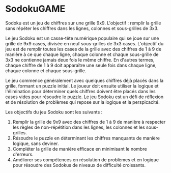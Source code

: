 # SodokuGAME

Sodoku est un jeu de chiffres sur une grille 9x9. L'objectif : remplir la grille sans répéter les chiffres dans les lignes, colonnes et sous-grilles de 3x3.

Le jeu Sodoku est un casse-tête numérique populaire qui se joue sur une grille de 9x9 cases, divisée en neuf sous-grilles de 3x3 cases. L'objectif du jeu est de remplir toutes les cases de la grille avec des chiffres de 1 à 9 de manière à ce que chaque ligne, chaque colonne et chaque sous-grille de 3x3 ne contienne jamais deux fois le même chiffre. En d'autres termes, chaque chiffre de 1 à 9 doit apparaître une seule fois dans chaque ligne, chaque colonne et chaque sous-grille.

Le jeu commence généralement avec quelques chiffres déjà placés dans la grille, formant un puzzle initial. Le joueur doit ensuite utiliser la logique et l'élimination pour déterminer quels chiffres doivent être placés dans les cases vides pour résoudre le puzzle. Le jeu Sodoku est un défi de réflexion et de résolution de problèmes qui repose sur la logique et la perspicacité.

Les objectifs du jeu Sodoku sont les suivants :
1. Remplir la grille de 9x9 avec des chiffres de 1 à 9 de manière à respecter les règles de non-répétition dans les lignes, les colonnes et les sous-grilles.
2. Résoudre le puzzle en déterminant les chiffres manquants de manière logique, sans deviner.
3. Compléter la grille de manière efficace en minimisant le nombre d'erreurs.
4. Améliorer ses compétences en résolution de problèmes et en logique pour résoudre des Sodokus de niveaux de difficulté croissants.
